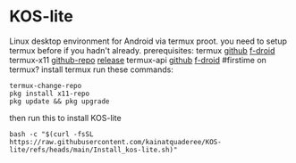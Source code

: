 # KOS-lite
Linux desktop environment for Android via termux proot. 
you need to setup termux before if you hadn't already.
prerequisites:
termux [github](https://github.com/termux/termux-app) [f-droid](https://f-droid.org/en/packages/com.termux/)
termux-x11 [github-repo](https://github.com/termux/termux-x11) [release](https://github.com/termux/termux-x11/releases/tag/nightly)
termux-api [github](https://github.com/termux/termux-api) [f-droid](https://f-droid.org/en/packages/com.termux.api/)
#firstime on termux?
install termux
run these commands:
```
termux-change-repo
pkg install x11-repo
pkg update && pkg upgrade
```
then run this to install KOS-lite

```
bash -c "$(curl -fsSL https://raw.githubusercontent.com/kainatquaderee/KOS-lite/refs/heads/main/Install_kos-lite.sh)"
```
